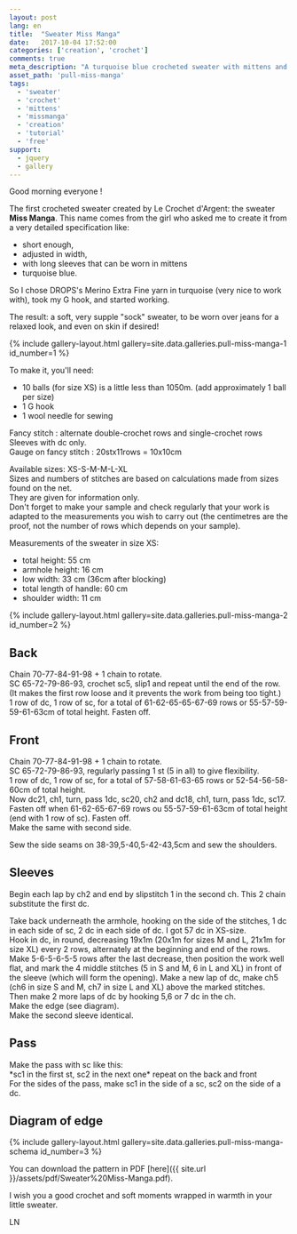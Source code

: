 ```yaml
---
layout: post
lang: en
title:  "Sweater Miss Manga"
date:   2017-10-04 17:52:00
categories: ['creation', 'crochet']
comments: true
meta_description: "A turquoise blue crocheted sweater with mittens and free pattern"
asset_path: 'pull-miss-manga'
tags:
  - 'sweater'
  - 'crochet'
  - 'mittens'
  - 'missmanga'
  - 'creation'
  - 'tutorial'
  - 'free'
support:
  - jquery
  - gallery
---
```


Good morning everyone !

The first crocheted sweater created by Le Crochet d'Argent: the sweater **Miss Manga**. This name comes from the girl who asked me to create it from a very detailed specification like:
* short enough, 
* adjusted in width, 
* with long sleeves that can be worn in mittens
* turquoise blue.

So I chose DROPS's Merino Extra Fine yarn in turquoise (very nice to work with), took my G hook, and started working.

The result: a soft, very supple "sock" sweater, to be worn over jeans for a relaxed look, and even on skin if desired!

{% include gallery-layout.html gallery=site.data.galleries.pull-miss-manga-1 id_number=1 %}

To make it, you'll need:

* 10 balls (for size XS) is a little less than 1050m.  (add approximately 1 ball per size)
* 1 G hook
* 1 wool needle for sewing

Fancy stitch : alternate double-crochet rows and single-crochet rows  
Sleeves with dc only.  
Gauge on fancy stitch : 20stx11rows = 10x10cm

Available sizes: XS-S-M-M-L-XL  
Sizes and numbers of stitches are based on calculations made from sizes found on the net.  
They are given for information only.  
Don't forget to make your sample and check regularly that your work is adapted to the measurements you wish to carry out (the centimetres are the proof, not the number of rows which depends on your sample).


Measurements of the sweater in size XS:
* total height: 55 cm
* armhole height: 16 cm
* low width: 33 cm (36cm after blocking)
* total length of handle: 60 cm
* shoulder width: 11 cm

{% include gallery-layout.html gallery=site.data.galleries.pull-miss-manga-2 id_number=2 %}

## Back

Chain 70-77-84-91-98 + 1 chain to rotate.  
SC 65-72-79-86-93, crochet sc5, slip1 and repeat until the end of the row. (It makes the first row loose and it prevents the work from being too tight.)  
1 row of dc, 1 row of sc, for a total of 61-62-65-65-67-69 rows or 55-57-59-59-61-63cm of total height. Fasten off.

## Front

Chain 70-77-84-91-98 + 1 chain to rotate.  
SC 65-72-79-86-93, regularly passing 1 st (5 in all) to give flexibility.  
1 row of dc, 1 row of sc, for a total of 57-58-61-63-65 rows or 52-54-56-58-60cm of  total height.  
Now dc21, ch1, turn, pass 1dc, sc20, ch2 and dc18, ch1, turn, pass 1dc, sc17.  
Fasten off when 61-62-65-67-69 rows ou 55-57-59-61-63cm of total height (end with 1 row of sc). Fasten off.  
Make the same with second side.

Sew the side seams on 38-39,5-40,5-42-43,5cm and sew the shoulders.

## Sleeves

Begin each lap by ch2 and end by slipstitch 1 in the second ch. This 2 chain substitute the first dc.

Take back underneath the armhole, hooking on the side of the stitches, 1 dc in each side of sc, 2 dc in each side of dc. I got 57 dc in XS-size.  
Hook in dc, in round, decreasing 19x1m (20x1m for sizes M and L, 21x1m for size XL) every 2 rows, alternately at the beginning and end of the rows.  
Make 5-6-5-6-5-5 rows after the last decrease, then position the work well flat, and mark the 4 middle stitches (5 in S and M, 6 in L and XL) in front of the sleeve (which will form the opening). Make a new lap of dc, make ch5 (ch6 in size S and M, ch7 in size L and XL) above the marked stitches.  
Then make 2 more laps of dc by hooking 5,6 or 7 dc in the ch.  
Make the edge (see diagram).  
Make the second sleeve identical.  

## Pass

Make the pass with sc like this:  
\*sc1 in the first st, sc2 in the next one\* repeat on the back and front  
For the sides of the pass, make sc1 in the side of a sc, sc2 on the side of a dc.

## Diagram of edge

{% include gallery-layout.html gallery=site.data.galleries.pull-miss-manga-schema id_number=3 %}

You can download the pattern in PDF [here]({{ site.url }}/assets/pdf/Sweater%20Miss-Manga.pdf).

I wish you a good crochet and soft moments wrapped in warmth in your little sweater.

LN
